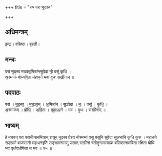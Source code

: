 +++
title = "२५ परा णुदस्व"

+++
## अधिमन्त्रम्
इन्द्रः। वसिष्ठः। बृहती।

## मन्त्रः
परा॑ णुदस्व मघवन्न॒मित्रा॑न्त्सु॒वेदा॑ नो॒ वसू॑ कृधि ।  
अ॒स्माकं॑ बोध्यवि॒ता म॑हाध॒ने भवा॑ वृ॒धः सखी॑नाम् ॥

## पदपाठः
परा॑ । नु॒द॒स्व॒ । म॒घ॒ऽव॒न् । अ॒मित्रा॑न् । सु॒ऽवेदा॑ । नः॒ । वसु॑ । कृ॒धि॒ ।  
अ॒स्माक॑म् । बो॒धि॒ । अ॒वि॒ता । म॒हा॒ऽध॒ने । भव॑ । वृ॒धः । सखी॑नाम् ॥

## भाष्यम्
हे मघवन् परा पराचीनानमित्रान् शत्रून् नुदस्व प्रेरय नोस्मभ्यं वसु वसूनि सुवेदा सुलभानि कृधि कुरु । महाधने सङ्ग्रामे वाजसातौ महाधनइति सङ्ग्रामनामसु पाठात् सखीनां स्तोतॄणामस्माकं वसिष्ठानामविता रक्षिता बोधि भव वृधोवर्धयिता च भव ॥ २५ ॥
